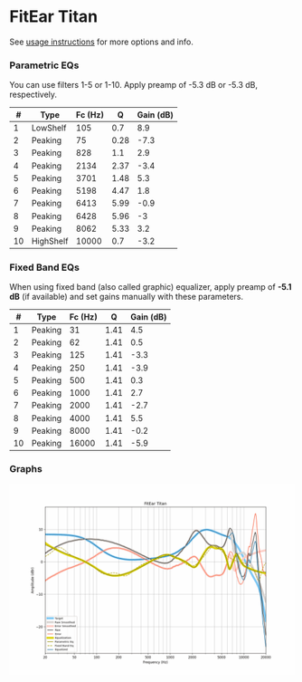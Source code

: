 # FitEar Titan
See [usage instructions](https://github.com/jaakkopasanen/AutoEq#usage) for more options and info.

### Parametric EQs
You can use filters 1-5 or 1-10. Apply preamp of -5.3 dB or -5.3 dB, respectively.

|   # | Type      |   Fc (Hz) |    Q |   Gain (dB) |
|-----|-----------|-----------|------|-------------|
|   1 | LowShelf  |       105 | 0.7  |         8.9 |
|   2 | Peaking   |        75 | 0.28 |        -7.3 |
|   3 | Peaking   |       828 | 1.1  |         2.9 |
|   4 | Peaking   |      2134 | 2.37 |        -3.4 |
|   5 | Peaking   |      3701 | 1.48 |         5.3 |
|   6 | Peaking   |      5198 | 4.47 |         1.8 |
|   7 | Peaking   |      6413 | 5.99 |        -0.9 |
|   8 | Peaking   |      6428 | 5.96 |        -3   |
|   9 | Peaking   |      8062 | 5.33 |         3.2 |
|  10 | HighShelf |     10000 | 0.7  |        -3.2 |

### Fixed Band EQs
When using fixed band (also called graphic) equalizer, apply preamp of **-5.1 dB** (if available) and set gains manually with these parameters.

|   # | Type    |   Fc (Hz) |    Q |   Gain (dB) |
|-----|---------|-----------|------|-------------|
|   1 | Peaking |        31 | 1.41 |         4.5 |
|   2 | Peaking |        62 | 1.41 |         0.5 |
|   3 | Peaking |       125 | 1.41 |        -3.3 |
|   4 | Peaking |       250 | 1.41 |        -3.9 |
|   5 | Peaking |       500 | 1.41 |         0.3 |
|   6 | Peaking |      1000 | 1.41 |         2.7 |
|   7 | Peaking |      2000 | 1.41 |        -2.7 |
|   8 | Peaking |      4000 | 1.41 |         5.5 |
|   9 | Peaking |      8000 | 1.41 |        -0.2 |
|  10 | Peaking |     16000 | 1.41 |        -5.9 |

### Graphs
![](./FitEar%20Titan.png)
